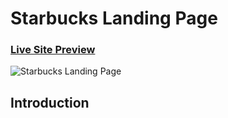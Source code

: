 # Starbucks Landing Page

### [Live Site Preview](https://srk70900starbucks.netlify.app/)

![Starbucks Landing Page](https://drive.google.com/file/d/1AUk1aA5H6DQhx51SlcLv5bKTREJ6E9Qc/view)

## Introduction

